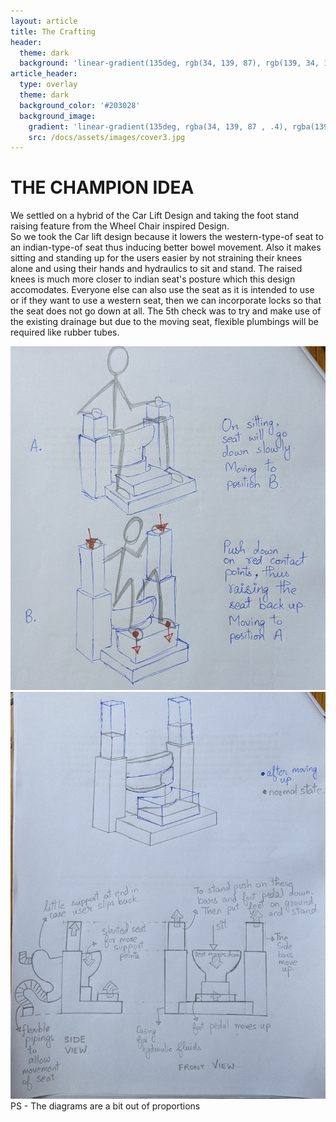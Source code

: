 ```yaml
---
layout: article
title: The Crafting
header:
  theme: dark
  background: 'linear-gradient(135deg, rgb(34, 139, 87), rgb(139, 34, 139))'
article_header:
  type: overlay
  theme: dark
  background_color: '#203028'
  background_image:
    gradient: 'linear-gradient(135deg, rgba(34, 139, 87 , .4), rgba(139, 34, 139, .4))'
    src: /docs/assets/images/cover3.jpg
---
```

# THE CHAMPION IDEA
We settled on a hybrid of the Car Lift Design and taking the foot stand raising feature from the Wheel Chair inspired Design.         
So we took the Car lift design because it lowers the western-type-of seat to an indian-type-of seat thus inducing better bowel movement. Also it makes sitting and standing up for the users easier by not straining their knees alone and using their hands and hydraulics to sit and stand. The raised knees is much more closer to indian seat's posture which this design accomodates. Everyone else can also use the seat as it is intended to use or if they want to use a western seat, then we can incorporate locks so that the seat does not go down at all. The 5th check was to try and make use of the existing drainage but due to the moving seat, flexible plumbings will be required like rubber tubes. 

<img class="image image--xl" src="https://github.com/AayushKadam/Design-and-Innovation/blob/master/assets/images/sketches/PXL_20201214_142303094.jpg?raw=1"/>
<img class="image image--xl" src="https://github.com/AayushKadam/Design-and-Innovation/blob/master/assets/images/sketches/PXL_20201214_141156647.jpg?raw=1"/>
PS - The diagrams are a bit out of proportions
